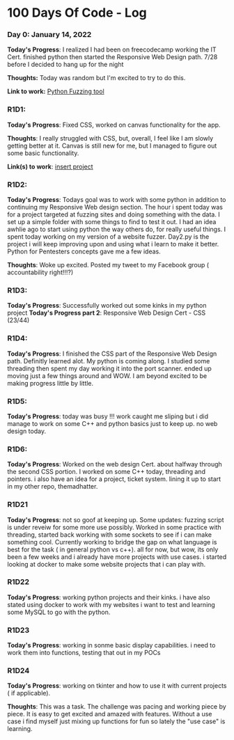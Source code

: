 # 100 Days Of Code - Log

### Day 0: January 14, 2022 

**Today's Progress**: I realized I had been on freecodecamp working the IT Cert. 
finished python then started the Responsive Web Design path.
7/28 before I decided to hang up for the night

 

**Thoughts:** Today was random but I'm excited to try to do this.

**Link to work:** [Python Fuzzing tool](https://github.com/a1c43my/sk8flowthed3v)

### R1D1:

**Today's Progress**: Fixed CSS, worked on canvas functionality for the app.

**Thoughts**: I really struggled with CSS, but, overall, I feel like I am slowly getting better at it. Canvas is still new for me, but I managed to figure out some basic functionality.

**Link(s) to work**: [insert project ](https://github.com/a1c43my/sk8flowthed3v)


### R1D2:

**Today's Progress**:
Todays goal was to work with some python in addition to continuing my Responsive Web design section.
The hour i spent today was for a project targeted at fuzzing sites and doing something with the data. I set up a simple folder with some things to find to test it out.
I had an idea awhlie ago to start using python the way others do, for really useful things. I spent today working on my version of a website fuzzer.
Day2.py is the project i will keep improving upon and using what i learn to make it better. Python for Pentesters concepts gave me a few ideas.

**Thoughts**: Woke up excited. Posted my tweet to my Facebook group ( accountability right!!!?)

### R1D3:

**Today's Progress**: Successfully worked out some kinks in my python project
**Today's Progress part 2**: Responsive Web Design Cert - CSS (23/44)



### R1D4:

**Today's Progress**:
I finished the CSS part of the Responsive Web Design path. Definitly learned alot. My python is coming along. I studied some threading then spent my day working it into the port scanner. ended up moving just a few things around and WOW. I am beyond excited to be making progress little by little.


### R1D5:

**Today's Progress**: today was busy !!! work caught me sliping but i did manage to work on some C++ and python basics just to keep up. no web design today.




### R1D6:

**Today's Progress**: Worked on the web design Cert. about halfway through the second CSS portion. I worked on some C++ today, threading and pointers. i also have an idea for a project, ticket system. lining it up to start in my other repo, themadhatter.

### R1D21

**Today's Progress**: not so goof at keeping up. Some updates: fuzzing script is under reveiw for some more use possibly. Worked in some practice with threading, started back working with some sockets to see if i can make something cool. Currently working to bridge the gap on what language is best for the task ( in general python vs c++). all for now, but wow, its only been a few weeks and i already have more projects with use cases. i started looking at docker to make some website projects that i can play with.

### R1D22

**Today's Progress**: working python projects and their kinks. i have also stated using docker to work with my websites i want to test and learning some MySQL to go with the python.

### R1D23

**Today's Progress**: working in sonme basic display capabilities. i need to work them into functions, testing that out in my POCs


### R1D24

**Today's Progress**: working on tkinter and how to use it with current projects ( if applicable). 

**Thoughts**: This was a task. The challenge was pacing and working piece by piece. It is easy to get excited and amazed with features. Without a use case i find myself just mixing up functions for fun so lately the "use case" is learning. 